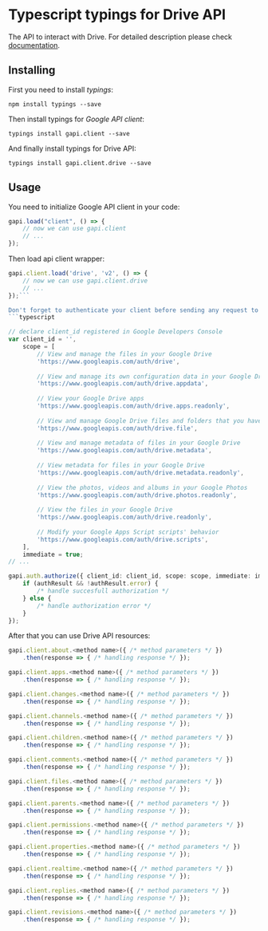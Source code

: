 # Typescript typings for Drive API
The API to interact with Drive.
For detailed description please check [documentation](https://developers.google.com/drive/).

## Installing

First you need to install *typings*:
```
npm install typings --save 
```

Then install typings for *Google API client*:
```
typings install gapi.client --save 
```

And finally install typings for Drive API:
```
typings install gapi.client.drive --save 
```

## Usage

You need to initialize Google API client in your code:
```typescript
gapi.load("client", () => { 
    // now we can use gapi.client
    // ... 
});
```

Then load api client wrapper:
```typescript
gapi.client.load('drive', 'v2', () => {
    // now we can use gapi.client.drive
    // ... 
});```

Don't forget to authenticate your client before sending any request to resources:
```typescript

// declare client_id registered in Google Developers Console
var client_id = '',
    scope = [     
        // View and manage the files in your Google Drive
        'https://www.googleapis.com/auth/drive',
    
        // View and manage its own configuration data in your Google Drive
        'https://www.googleapis.com/auth/drive.appdata',
    
        // View your Google Drive apps
        'https://www.googleapis.com/auth/drive.apps.readonly',
    
        // View and manage Google Drive files and folders that you have opened or created with this app
        'https://www.googleapis.com/auth/drive.file',
    
        // View and manage metadata of files in your Google Drive
        'https://www.googleapis.com/auth/drive.metadata',
    
        // View metadata for files in your Google Drive
        'https://www.googleapis.com/auth/drive.metadata.readonly',
    
        // View the photos, videos and albums in your Google Photos
        'https://www.googleapis.com/auth/drive.photos.readonly',
    
        // View the files in your Google Drive
        'https://www.googleapis.com/auth/drive.readonly',
    
        // Modify your Google Apps Script scripts' behavior
        'https://www.googleapis.com/auth/drive.scripts',
    ],
    immediate = true;
// ...

gapi.auth.authorize({ client_id: client_id, scope: scope, immediate: immediate }, authResult => {
    if (authResult && !authResult.error) {
        /* handle succesfull authorization */
    } else {
        /* handle authorization error */
    }
});            
```

After that you can use Drive API resources:

```typescript
gapi.client.about.<method name>({ /* method parameters */ })
    .then(response => { /* handling response */ });

gapi.client.apps.<method name>({ /* method parameters */ })
    .then(response => { /* handling response */ });

gapi.client.changes.<method name>({ /* method parameters */ })
    .then(response => { /* handling response */ });

gapi.client.channels.<method name>({ /* method parameters */ })
    .then(response => { /* handling response */ });

gapi.client.children.<method name>({ /* method parameters */ })
    .then(response => { /* handling response */ });

gapi.client.comments.<method name>({ /* method parameters */ })
    .then(response => { /* handling response */ });

gapi.client.files.<method name>({ /* method parameters */ })
    .then(response => { /* handling response */ });

gapi.client.parents.<method name>({ /* method parameters */ })
    .then(response => { /* handling response */ });

gapi.client.permissions.<method name>({ /* method parameters */ })
    .then(response => { /* handling response */ });

gapi.client.properties.<method name>({ /* method parameters */ })
    .then(response => { /* handling response */ });

gapi.client.realtime.<method name>({ /* method parameters */ })
    .then(response => { /* handling response */ });

gapi.client.replies.<method name>({ /* method parameters */ })
    .then(response => { /* handling response */ });

gapi.client.revisions.<method name>({ /* method parameters */ })
    .then(response => { /* handling response */ });
```